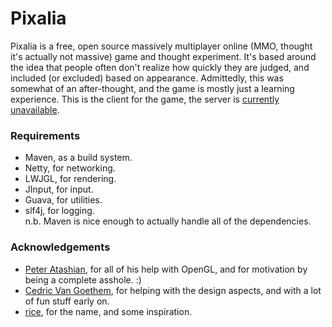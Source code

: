 # Pixalia #
Pixalia is a free, open source massively multiplayer online (MMO, thought it's actually not massive) game and thought experiment. It's based around the idea that people often don't realize how quickly they are judged, and included (or excluded) based on appearance. Admittedly, this was somewhat of an after-thought, and the game is mostly just a learning experience. This is the client for the game, the server is [currently unavailable](https://www.github.com/aaronweiss74).

### Requirements ###
* Maven, as a build system.
* Netty, for networking.
* LWJGL, for rendering.
* JInput, for input.
* Guava, for utilities.  
* slf4j, for logging.  
n.b. Maven is nice enough to actually handle all of the dependencies.

### Acknowledgements ###
* [Peter Atashian](https://www.github.com/retep998), for all of his help with OpenGL, and for motivation by being a complete asshole. :)
* [Cedric Van Goethem](https://www.github.com/Zepheus), for helping with the design aspects, and with a lot of fun stuff early on.
* [rice](https://www.github.com/wahlao), for the name, and some inspiration.
